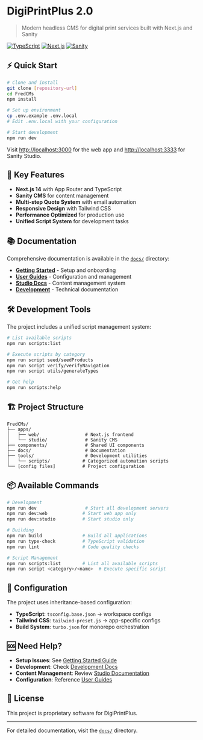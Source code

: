 # DigiPrintPlus 2.0

> Modern headless CMS for digital print services built with Next.js and Sanity

[![TypeScript](https://img.shields.io/badge/TypeScript-Ready-blue)](https://www.typescriptlang.org/)
[![Next.js](https://img.shields.io/badge/Next.js-14-black)](https://nextjs.org/)
[![Sanity](https://img.shields.io/badge/Sanity-CMS-red)](https://www.sanity.io/)

## ⚡ Quick Start

```bash
# Clone and install
git clone [repository-url]
cd FredCMs
npm install

# Set up environment
cp .env.example .env.local
# Edit .env.local with your configuration

# Start development
npm run dev
```

Visit [http://localhost:3000](http://localhost:3000) for the web app and [http://localhost:3333](http://localhost:3333) for Sanity Studio.

## 🚀 Key Features

- **Next.js 14** with App Router and TypeScript
- **Sanity CMS** for content management
- **Multi-step Quote System** with email automation
- **Responsive Design** with Tailwind CSS
- **Performance Optimized** for production use
- **Unified Script System** for development tasks

## 📚 Documentation

Comprehensive documentation is available in the [`docs/`](docs/) directory:

- **[Getting Started](docs/getting-started/README.md)** - Setup and onboarding
- **[User Guides](docs/guides/README.md)** - Configuration and management
- **[Studio Docs](docs/studio/README.md)** - Content management system
- **[Development](docs/development/README.md)** - Technical documentation

## 🛠️ Development Tools

The project includes a unified script management system:

```bash
# List available scripts
npm run scripts:list

# Execute scripts by category
npm run script seed/seedProducts
npm run script verify/verifyNavigation
npm run script utils/generateTypes

# Get help
npm run scripts:help
```

## 🏗️ Project Structure

```
FredCMs/
├── apps/
│   ├── web/                 # Next.js frontend
│   └── studio/              # Sanity CMS
├── components/              # Shared UI components
├── docs/                    # Documentation
├── tools/                   # Development utilities
│   └── scripts/            # Categorized automation scripts
└── [config files]          # Project configuration
```

## 📦 Available Commands

```bash
# Development
npm run dev                  # Start all development servers
npm run dev:web             # Start web app only
npm run dev:studio          # Start studio only

# Building
npm run build               # Build all applications
npm run type-check          # TypeScript validation
npm run lint                # Code quality checks

# Script Management
npm run scripts:list        # List all available scripts
npm run script <category>/<name>  # Execute specific script
```

## 🔧 Configuration

The project uses inheritance-based configuration:

- **TypeScript**: `tsconfig.base.json` → workspace configs
- **Tailwind CSS**: `tailwind-preset.js` → app-specific configs
- **Build System**: `turbo.json` for monorepo orchestration

## 🆘 Need Help?

- **Setup Issues**: See [Getting Started Guide](docs/getting-started/README.md)
- **Development**: Check [Development Docs](docs/development/README.md)
- **Content Management**: Review [Studio Documentation](docs/studio/README.md)
- **Configuration**: Reference [User Guides](docs/guides/README.md)

## 📄 License

This project is proprietary software for DigiPrintPlus.

---

For detailed documentation, visit the [`docs/`](docs/) directory.
